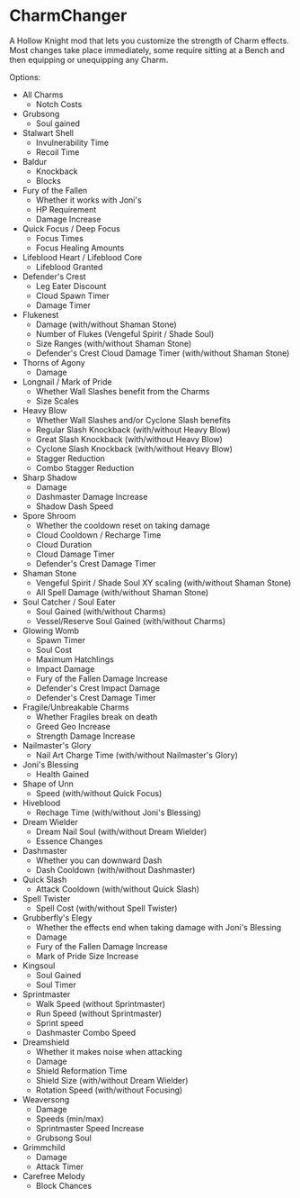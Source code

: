 ﻿# CharmChanger

A Hollow Knight mod that lets you customize the strength of Charm effects. Most changes take place immediately, some require sitting at a Bench and then equipping or unequipping any Charm.

Options:
* All Charms
    * Notch Costs
* Grubsong
    * Soul gained
* Stalwart Shell
    * Invulnerability Time
    * Recoil Time
* Baldur 
    * Knockback
    * Blocks
* Fury of the Fallen
    * Whether it works with Joni's
    * HP Requirement
    * Damage Increase
* Quick Focus / Deep Focus
    * Focus Times
    * Focus Healing Amounts
* Lifeblood Heart / Lifeblood Core
    * Lifeblood Granted
* Defender's Crest
    * Leg Eater Discount
    * Cloud Spawn Timer
    * Damage Timer
* Flukenest
    * Damage (with/without Shaman Stone)
    * Number of Flukes (Vengeful Spirit / Shade Soul)
    * Size Ranges (with/without Shaman Stone)
    * Defender's Crest Cloud Damage Timer (with/without Shaman Stone)
* Thorns of Agony
    * Damage
* Longnail / Mark of Pride
    * Whether Wall Slashes benefit from the Charms
    * Size Scales
* Heavy Blow
    * Whether Wall Slashes and/or Cyclone Slash benefits
    * Regular Slash Knockback (with/without Heavy Blow)
    * Great Slash Knockback (with/without Heavy Blow)
    * Cyclone Slash Knockback (with/without Heavy Blow)
    * Stagger Reduction
    * Combo Stagger Reduction
* Sharp Shadow
    * Damage
    * Dashmaster Damage Increase
    * Shadow Dash Speed
* Spore Shroom
    * Whether the cooldown reset on taking damage
    * Cloud Cooldown / Recharge Time
    * Cloud Duration
    * Cloud Damage Timer
    * Defender's Crest Damage Timer
* Shaman Stone
    * Vengeful Spirit / Shade Soul XY scaling (with/without Shaman Stone)
    * All Spell Damage (with/without Shaman Stone)
* Soul Catcher / Soul Eater
    * Soul Gained (with/without Charms)
    * Vessel/Reserve Soul Gained (with/without Charms)
* Glowing Womb
    * Spawn Timer
    * Soul Cost
    * Maximum Hatchlings
    * Impact Damage
    * Fury of the Fallen Damage Increase
    * Defender's Crest Impact Damage
    * Defender's Crest Damage Timer
* Fragile/Unbreakable Charms
    * Whether Fragiles break on death
    * Greed Geo Increase
    * Strength Damage Increase
* Nailmaster's Glory
    * Nail Art Charge Time (with/without Nailmaster's Glory)
* Joni's Blessing
    * Health Gained
* Shape of Unn
    * Speed (with/without Quick Focus)
* Hiveblood
    * Rechage Time (with/without Joni's Blessing)
* Dream Wielder
    * Dream Nail Soul (with/without Dream Wielder)
    * Essence Changes
* Dashmaster
    * Whether you can downward Dash
    * Dash Cooldown (with/without Dashmaster)
* Quick Slash
    * Attack Cooldown (with/without Quick Slash)
* Spell Twister
    * Spell Cost (with/without Spell Twister)
* Grubberfly's Elegy
    * Whether the effects end when taking damage with Joni's Blessing
    * Damage
    * Fury of the Fallen Damage Increase
    * Mark of Pride Size Increase
* Kingsoul
    * Soul Gained
    * Soul Timer
* Sprintmaster
    * Walk Speed (without Sprintmaster)
    * Run Speed (without Sprintmaster)
    * Sprint speed
    * Dashmaster Combo Speed
* Dreamshield
    * Whether it makes noise when attacking
    * Damage
    * Shield Reformation Time
    * Shield Size (with/without Dream Wielder)
    * Rotation Speed (with/without Focusing)
* Weaversong
    * Damage
    * Speeds (min/max)
    * Sprintmaster Speed Increase
    * Grubsong Soul
* Grimmchild
    * Damage
    * Attack Timer
* Carefree Melody
    * Block Chances
